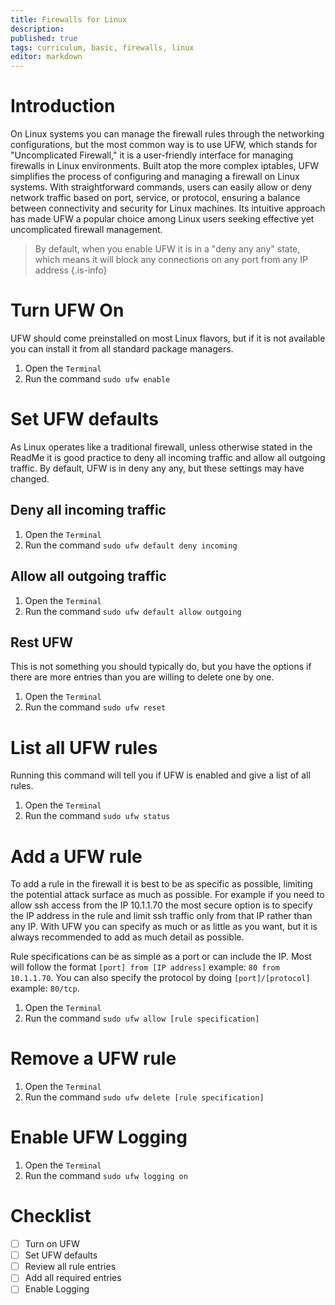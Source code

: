 ```yaml
---
title: Firewalls for Linux
description: 
published: true
tags: curriculum, basic, firewalls, linux
editor: markdown
---
```


# Introduction
On Linux systems you can manage the firewall rules through the networking configurations, but the most common way is to use UFW, which stands for "Uncomplicated Firewall," it is a user-friendly interface for managing firewalls in Linux environments. Built atop the more complex iptables, UFW simplifies the process of configuring and managing a firewall on Linux systems. With straightforward commands, users can easily allow or deny network traffic based on port, service, or protocol, ensuring a balance between connectivity and security for Linux machines. Its intuitive approach has made UFW a popular choice among Linux users seeking effective yet uncomplicated firewall management.

> By default, when you enable UFW it is in a "deny any any" state, which means it will block any connections on any port from any IP address
{.is-info}

# Turn UFW On
UFW should come preinstalled on most Linux flavors, but if it is not available you can install it from all standard package managers.

1. Open the `Terminal`
2. Run the command `sudo ufw enable`

# Set UFW defaults
As Linux operates like a traditional firewall, unless otherwise stated in the ReadMe it is good practice to deny all incoming traffic and allow all outgoing traffic. By default, UFW is in deny any any, but these settings may have changed. 

## Deny all incoming traffic
1. Open the `Terminal`
2. Run the command `sudo ufw default deny incoming`

## Allow all outgoing traffic
1. Open the `Terminal`
2. Run the command `sudo ufw default allow outgoing`

## Rest UFW
This is not something you should typically do, but you have the options if there are more entries than you are willing to delete one by one.
1. Open the `Terminal`
2. Run the command `sudo ufw reset`

# List all UFW rules
Running this command will tell you if UFW is enabled and give a list of all rules.
1. Open the `Terminal`
2. Run the command `sudo ufw status`

# Add a UFW rule
To add a rule in the firewall it is best to be as specific as possible, limiting the potential attack surface as much as possible. For example if you need to allow ssh access from the IP 10.1.1.70 the most secure option is to specify the IP address in the rule and limit ssh traffic only from that IP rather than any IP. With UFW you can specify as much or as little as you want, but it is always recommended to add as much detail as possible.

Rule specifications can be as simple as a port or can include the IP. Most will follow the format `[port] from [IP address]` example: `80 from 10.1.1.70`. You can also specify the protocol by doing `[port]/[protocol]` example: `80/tcp`.
1. Open the `Terminal`
2. Run the command `sudo ufw allow [rule specification]`

# Remove a UFW rule
1. Open the `Terminal`
2. Run the command `sudo ufw delete [rule specification]`

# Enable UFW Logging
1. Open the `Terminal`
2. Run the command `sudo ufw logging on`

# Checklist
- [ ] Turn on UFW
- [ ] Set UFW defaults
- [ ] Review all rule entries
- [ ] Add all required entries
- [ ] Enable Logging

<br>